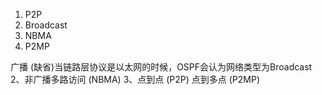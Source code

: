 1. P2P
2. Broadcast
3. NBMA
4. P2MP


广播 (缺省)当链路层协议是以太网的时候，OSPF会认为网络类型为Broadcast
2、非广播多路访问 (NBMA)
3、点到点 (P2P)
点到多点 (P2MP)